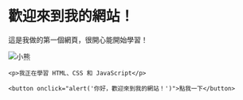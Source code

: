 <!DOCTYPE html>
<html>
  <head>
    <meta charset="UTF-8">
    <title>我的第一個網頁</title>
  </head>
  <body>
    <h1>歡迎來到我的網站！</h1>
    <p>這是我做的第一個網頁，很開心能開始學習！</p>

<img src="https://placebear.com/300/200" alt="小熊" />

    <p>我正在學習 HTML、CSS 和 JavaScript</p>

    <button onclick="alert('你好，歡迎來到我的網站！')">點我一下</button>
  </body>
</html>
